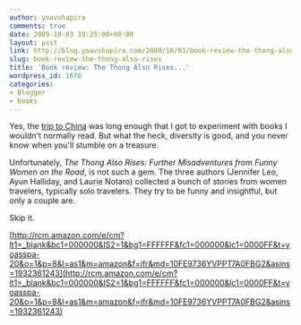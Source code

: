 ```yaml
---
author: yoavshapira
comments: true
date: 2009-10-03 19:25:00+00:00
layout: post
link: http://blog.yoavshapira.com/2009/10/03/book-review-the-thong-also-rises/
slug: book-review-the-thong-also-rises
title: 'Book review: The Thong Also Rises...'
wordpress_id: 1678
categories:
- Blogger
- books
---
```


Yes, the [trip to China](http://yoavs.blogspot.com/search/label/china) was long enough that I got to experiment with books I wouldn't normally read.  But what the heck, diversity is good, and you never know when you'll stumble on a treasure.

  


Unfortunately, _The Thong Also Rises: Further Misadventures from Funny Women on the Road_, is not such a gem.  The three authors (Jennifer Leo, Ayun Halliday, and Laurie Notaro) collected a bunch of stories from women travelers, typically solo travelers.  They try to be funny and insightful, but only a couple are.

  


Skip it.

  


[http://rcm.amazon.com/e/cm?lt1=_blank&bc1=000000&IS2=1&bg1=FFFFFF&fc1=000000&lc1=0000FF&t=yoasspa-20&o=1&p=8&l=as1&m=amazon&f=ifr&md=10FE9736YVPPT7A0FBG2&asins=1932361243](http://rcm.amazon.com/e/cm?lt1=_blank&bc1=000000&IS2=1&bg1=FFFFFF&fc1=000000&lc1=0000FF&t=yoasspa-20&o=1&p=8&l=as1&m=amazon&f=ifr&md=10FE9736YVPPT7A0FBG2&asins=1932361243)  

